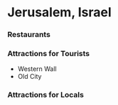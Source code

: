 # Jerusalem, Israel 

### Restaurants

### Attractions for Tourists 

- Western Wall 
- Old City 

### Attractions for Locals